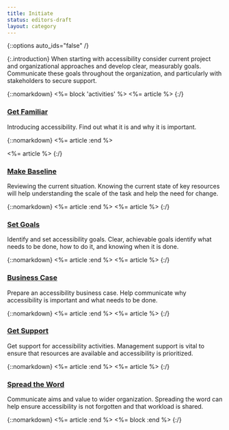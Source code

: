```yaml
---
title: Initiate
status: editors-draft
layout: category
---
```


{::options auto_ids="false" /}

{:.introduction}
When starting with accessibility consider current project and organizational approaches and develop clear, measurably goals. Communicate these goals throughout the organization, and particularly with stakeholders to secure support.

{::nomarkdown}
<%= block 'activities' %>
<%= article %>
{:/}

### [Get Familiar](get_familiar.html)

<span class="highlight">Introducing accessibility.</span> Find out what it is and why it is important.

{::nomarkdown}
<%= article :end %>

<%= article %>
{:/}

### [Make Baseline](make_baseline.html)

<span class="highlight">Reviewing the current situation.</span> Knowing the current state of key resources will help understanding the scale of the task and help the need for change.

{::nomarkdown}
<%= article :end %>
<%= article %>
{:/}

### [Set Goals](set_goals.html)

<span class="highlight">Identify and set accessibility goals.</span>  Clear, achievable goals identify what needs to be done, how to do it, and knowing when it is done.

{::nomarkdown}
<%= article :end %>
<%= article %>
{:/}

### [Business Case](business_case.html)

<span class="highlight">Prepare an accessibility business case.</span> Help communicate why accessibility is important and what needs to be done.

{::nomarkdown}
<%= article :end %>
<%= article %>
{:/}

### [Get Support](get_support.html)

<span class="highlight">Get support for accessibility activities.</span> Management support is vital to ensure that resources are available and accessibility is prioritized.

{::nomarkdown}
<%= article :end %>
<%= article %>
{:/}

### [Spread the Word](spread_the_word.html)

<span class="highlight">Communicate aims and value to wider organization.</span> Spreading the word can help ensure accessibility is not forgotten and that workload is shared.

{::nomarkdown}
<%= article :end %>
<%= block :end %>
{:/}